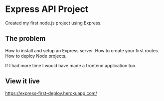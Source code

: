 # Express API Project
Created my first node.js project using Express.

## The problem
How to install and setup an Express server.
How to create your first routes.
How to deploy Node projects.

If I had more time I would have made a frontend application too.

## View it live

https://express-first-deploy.herokuapp.com/

